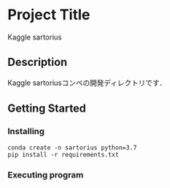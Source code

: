 # Project Title

Kaggle sartorius

## Description

Kaggle sartoriusコンペの開発ディレクトリです．

## Getting Started

### Installing

```
conda create -n sartorius python=3.7
pip install -r requirements.txt
```

### Executing program
